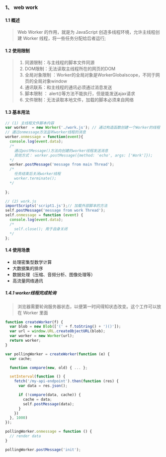### 1、 web work

#### 1.1 概述

>Web Worker 的作用，就是为 JavaScript 创造多线程环境，允许主线程创建 Worker 线程，将一些任务分配给后者运行;

#### 1.2 使用限制

> 1. 同源限制：与主线程的脚本文件同源
> 2. DOM限制：无法读取主线程所在的网页的DOM
> 3. 全局对象限制 ：Worker的全局对象是WorkerGlobalscope，不同于网页的全局对象window
> 4. 通讯联系：和主线程的通讯必须通过消息发送
> 5. 脚本限制 ： alert()等方法不能执行，但是能发送ajax请求
> 6. 文件限制：无法读取本地文件，加载的脚本必须来自网络

#### 1.3 基本用法

```javascript
// (1) 主线程文件脚本内容
var worker  = new Worker('./work.js'); // 通过构造函数创建一个Worker的线程
// 通过onmessage方法监听worker线程的消息
worker.onmessage = function(event){
  console.log(event.data);
  /*
    通过postMessage()方法向创建的worker线程发送消息 
    其他方式： worker.postMessage({method: 'echo', args: ['Work']});
  */ 
  worker.postMessage('message from main Thread');
  /*
    任务结束后关闭worker线程
    worker.terminate();
  */
  
};

// (2) work.js
importScripts('script1.js');// 加载外部脚本的方法
self.postMessage('message from work Thread');
self.onmessage = function (event) { 
  console.log(event.data);
  /*
    self.close(); 用于自身关闭
  */
};
```

#### 1.4 使用场景

+ 处理密集型数学计算
+ 大数据集的排序
+ 数据处理（压缩、音频分析、图像处理等）
+ 高流量网络通讯

##### 1.4.1 worker线程完成轮询

> 浏览器需要轮询服务器状态，以便第一时间得知状态改变。这个工作可以放在 Worker 里面

```javascript
function createWorker(f) {
  var blob = new Blob(['(' + f.toString() + ')()']);
  var url = window.URL.createObjectURL(blob);
  var worker = new Worker(url);
  return worker;
}

var pollingWorker = createWorker(function (e) {
  var cache;

  function compare(new, old) { ... };

  setInterval(function () {
    fetch('/my-api-endpoint').then(function (res) {
      var data = res.json();

      if (!compare(data, cache)) {
        cache = data;
        self.postMessage(data);
      }
    })
  }, 1000)
});

pollingWorker.onmessage = function () {
  // render data
}

pollingWorker.postMessage('init');
```

